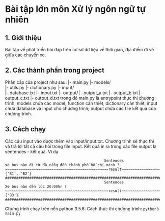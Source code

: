 # Bài tập lớn môn Xử lý ngôn ngữ tự nhiên
## 1. Giới thiệu
Bài tập về phát triển hỏi đáp trên cơ sở dữ liệu về thời gian, địa điểm đi về giữa các chuyến xe.
## 2. Các thành phần trong project
Phân cấp của project như sau:
    |- main.py
    |- models/   
                |- utils.py
                |- dictionary.py
    |- input/    
                |- database.txt
                |- input.txt
    |- output/
                |- output_a.txt
                |- output_b.txt
                |- output_c.txt
                |- output_d.txt
trong đó main.py là entrypoint thực thi chương trình; models chứa các model, function cần thiết, dictionary cần thiết; input chưa database và input cho chương trình; output chứa các file kết quả của chương trình.

## 3. Cách chạy
Các câu input vào dược thêm vào input/input.txt.
Chương trình sẽ thực thi và trả lời tất cả câu hỏi trong file input. Kết quả in ra trong các file output là sentences - kết quả.
Ví dụ
```
                                             Sentences                                              
xe bus nào đi từ đà nẵng đến thành phố hồ chí minh ?
~~~~~~~~~~~~~~~~~~~~~~~~~~~~~~~~~~~~~~~~~~~~~~~result~~~~~~~~~~~~~~~~~~~~~~~~~~~~~~~~~~~~~~~~~~~~~~~
{'B1', 'B2'}
####################################################################################################
                                             Sentences                                              
Xe bus nào đến lúc 20:00hr ?
~~~~~~~~~~~~~~~~~~~~~~~~~~~~~~~~~~~~~~~~~~~~~~~result~~~~~~~~~~~~~~~~~~~~~~~~~~~~~~~~~~~~~~~~~~~~~~~
{'B3'}
####################################################################################################
```
    
Chưng trình chạy trên nền python 3.5.6:
Cách thực thi chương trình:
`python3 main.py`
                